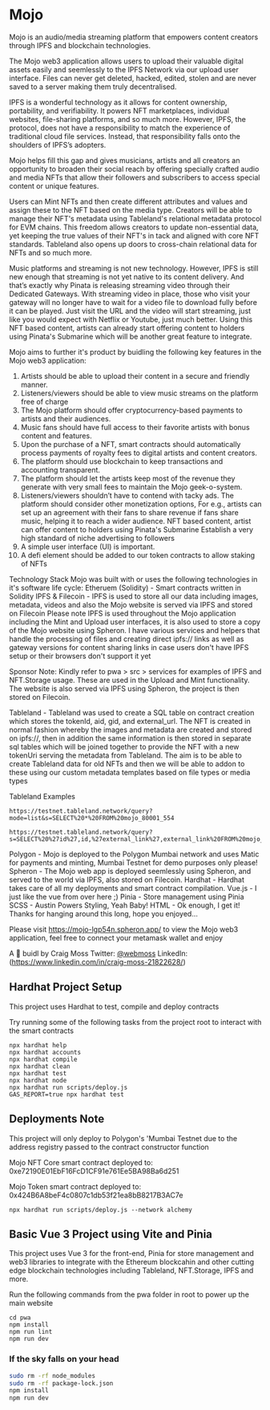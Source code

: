 # Mojo

Mojo is an audio/media streaming platform that empowers content creators through IPFS and blockchain technologies.

The Mojo web3 application allows users to upload their valuable digital assets easily and seemlessly to the IPFS Network via our upload user interface. Files can never get deleted, hacked, edited, stolen and are never saved to a server making them truly decentralised.

IPFS is a wonderful technology as it allows for content ownership, portability, and verifiability. It powers NFT marketplaces, individual websites, file-sharing platforms, and so much more. However, IPFS, the protocol, does not have a responsibility to match the experience of traditional cloud file services. Instead, that responsibility falls onto the shoulders of IPFS’s adopters.

Mojo helps fill this gap and gives musicians, artists and all creators an opportunity to broaden their social reach by offering specially crafted audio and media NFTs that allow their followers and subscribers to access special content or unique features.

Users can Mint NFTs and then create different attributes and values and assign these to the NFT based on the media type. Creators will be able to manage their NFT's metadata using Tableland's relational metadata protocol for EVM chains. This freedom allows creators to update non-essential data, yet keeping the true values of their NFT's in tack and aligned with core NFT standards. Tableland also opens up doors to cross-chain relational data for NFTs and so much more.

Music platforms and streaming is not new technology. However, IPFS is still new enough that streaming is not yet native to its content delivery. And that’s exactly why Pinata is releasing streaming video through their Dedicated Gateways. With streaming video in place, those who visit your gateway will no longer have to wait for a video file to download fully before it can be played. Just visit the URL and the video will start streaming, just like you would expect with Netflix or Youtube, just much better. Using this NFT based content, artists can already start offering content to holders using Pinata's Submarine which will be another great feature to integrate.

Mojo aims to further it's product by buidling the following key features in the Mojo web3 application:

1. Artists should be able to upload their content in a secure and friendly manner.
2. Listeners/viewers should be able to view music streams on the platform free of charge
3. The Mojo platform should offer cryptocurrency-based payments to artists and their audiences.
4. Music fans should have full access to their favorite artists with bonus content and features.
5. Upon the purchase of a NFT, smart contracts should automatically process payments of royalty fees to digital artists and content creators.
6. The platform should use blockchain to keep transactions and accounting transparent.
7. The platform should let the artists keep most of the revenue they generate with very small fees to maintain the Mojo geek-o-system.
8. Listeners/viewers shouldn’t have to contend with tacky ads. The platform should consider other monetization options,
   For e.g., artists can set up an agreement with their fans to share revenue if fans share music, helping it to reach a wider audience.
   NFT based content, artist can offer content to holders using Pinata's Submarine
   Establish a very high standard of niche advertising to followers
9. A simple user interface (UI) is important.
10. A defi element should be added to our token contracts to allow staking of NFTs

Technology Stack
Mojo was built with or uses the following technologies in it's software life cycle:
Etheruem (Solidity) - Smart contracts written in Solidity
IPFS & Filecoin - IPFS is used to store all our data including images, metadata, videos and also the Mojo website is served via IPFS and stored on Filecoin
Please note IPFS is used throughout the Mojo application including the Mint and Upload user interfaces, it is also used to store a copy of the Mojo website using Spheron. I have various services and helpers that handle the processing of files and creating direct ipfs:// links as well as gateway versions for content sharing links in case users don't have IPFS setup or their browsers don't support it yet

Sponsor Note: Kindly refer to pwa > src > services for examples of IPFS and NFT.Storage usage. These are used in the Upload and Mint functionality.
The website is also served via IPFS using Spheron, the project is then stored on Filecoin.

Tableland - Tableland was used to create a SQL table on contract creation which stores the tokenId, aid, gid, and external_url. The NFT is created in normal fashion whereby the images and metadata are created and stored on ipfs://, then in addition the same information is then stored in separate sql tables which will be joined together to provide the NFT with a new tokenUri serving the metadata from Tableland. The aim is to be able to create Tableland data for old NFTs and then we will be able to addon to these using our custom metadata templates based on file types or media types

Tableland Examples

```shell
https://testnet.tableland.network/query?mode=list&s=SELECT%20*%20FROM%20mojo_80001_554
```

```shell
https://testnet.tableland.network/query?s=SELECT%20%27id%27,id,%27external_link%27,external_link%20FROM%20mojo_80001_554%20WHERE%20id%3D1
```

Polygon - Mojo is deployed to the Polygon Mumbai network and uses Matic for payments and minting, Mumbai Testnet for demo purposes only please!
Spheron - The Mojo web app is deployed seemlessly using Spheron, and served to the world via IPFS, also stored on Filecoin.
Hardhat - Hardhat takes care of all my deployments and smart contract compilation.
Vue.js - I just like the vue from over here ;)
Pinia - Store management using Pinia
SCSS - Austin Powers Styling, Yeah Baby!
HTML - Ok enough, I get it! Thanks for hanging around this long, hope you enjoyed...

Please visit <https://mojo-lgp54n.spheron.app/> to view the Mojo web3 application, feel free to connect your metamask wallet and enjoy

A 🧪 buidl by Craig Moss
Twitter: [@webmoss](https://twitter.com/webmoss)
LinkedIn: (<https://www.linkedin.com/in/craig-moss-21822628/>)

## Hardhat Project Setup

This project uses Hardhat to test, compile and deploy contracts

Try running some of the following tasks from the project root to interact with the smart contracts

```shell
npx hardhat help
npx hardhat accounts
npx hardhat compile
npx hardhat clean
npx hardhat test
npx hardhat node
npx hardhat run scripts/deploy.js
GAS_REPORT=true npx hardhat test
```

## Deployments Note

This project will only deploy to Polygon's 'Mumbai Testnet due to the address registry passed to the contract constructor function

Mojo NFT Core smart contract deployed to: 0xe72190E01EbF16FcD1CF91e761Ee5BA98Ba6d251

Mojo Token smart contract deployed to: 0x424B6A8beF4c0807c1db53f21ea8bB8217B3AC7e

```shell
npx hardhat run scripts/deploy.js --network alchemy
```

## Basic Vue 3 Project using Vite and Pinia

This project uses Vue 3 for the front-end, Pinia for store management and web3 libraries to integrate with the Ethereum blockcahin and other cutting edge blockchain technologies including Tableland, NFT.Storage, IPFS and more.

Run the following commands from the pwa folder in root to power up the main website

```shell
cd pwa
npm install
npm run lint
npm run dev
```

### If the sky falls on your head

```bash
sudo rm -rf node_modules
sudo rm -rf package-lock.json
npm install
npm run dev
```
